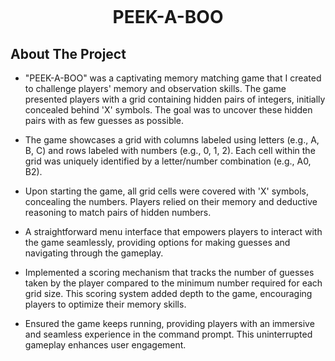 
<h1 align="center">
  <br>
  
PEEK-A-BOO
  <br>
</h1>


## About The Project

* "PEEK-A-BOO" was a captivating memory matching game that I created to challenge players' memory and observation skills. The game presented players with a grid containing hidden pairs of integers, initially concealed behind 'X' symbols. The goal was to uncover these hidden pairs with as few guesses as possible.

* The game showcases a grid with columns labeled using letters (e.g., A, B, C) and rows labeled with numbers (e.g., 0, 1, 2). Each cell within the grid was uniquely identified by a letter/number combination (e.g., A0, B2).

* Upon starting the game, all grid cells were covered with 'X' symbols, concealing the numbers. Players relied on their memory and deductive reasoning to match pairs of hidden numbers.

* A straightforward menu interface that empowers players to interact with the game seamlessly, providing options for making guesses and navigating through the gameplay.

* Implemented a scoring mechanism that tracks the number of guesses taken by the player compared to the minimum number required for each grid size. This scoring system added depth to the game, encouraging players to optimize their memory skills.
  
* Ensured the game keeps running, providing players with an immersive and seamless experience in the command prompt. This uninterrupted gameplay enhances user engagement.
